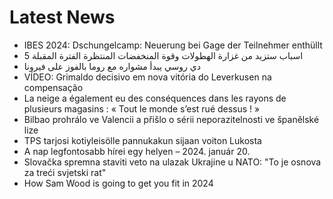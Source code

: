 # Latest News
-  IBES 2024: Dschungelcamp: Neuerung bei Gage der Teilnehmer enthüllt
-  5 اسباب ستزيد من غزارة الهطولات وقوة المنخفضات المنتظرة الفترة المقبلة
-  دي روسي يبدأ مشواره مع روما بالفوز على فيرونا
-  VÍDEO: Grimaldo decisivo em nova vitória do Leverkusen na compensação
-  La neige a également eu des conséquences dans les rayons de plusieurs magasins : « Tout le monde s’est rué dessus ! »
-  Bilbao prohrálo ve Valencii a přišlo o sérii neporazitelnosti ve španělské lize
-  TPS tarjosi kotiyleisölle pannukakun sijaan voiton Lukosta
-  A nap legfontosabb hírei egy helyen – 2024. január 20.
-  Slovačka spremna staviti veto na ulazak Ukrajine u NATO: "To je osnova za treći svjetski rat"
-  How Sam Wood is going to get you fit in 2024
